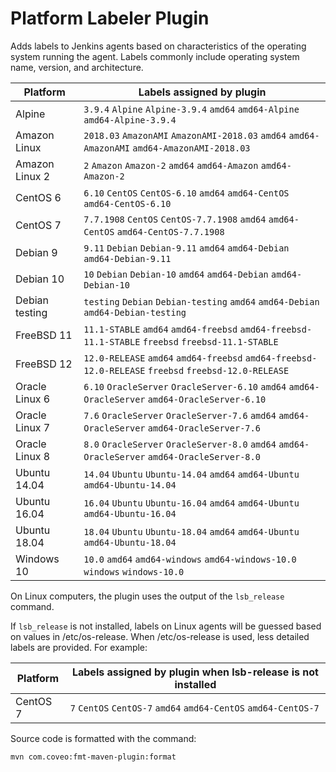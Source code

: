 # Platform Labeler Plugin

Adds labels to Jenkins agents based on characteristics of the operating system running the agent.
Labels commonly include operating system name, version, and architecture.

| Platform         | Labels assigned by plugin                                                                            |
| ---------------- | ---------------------------------------------------------------------------------------------------- |
| Alpine           | `3.9.4` `Alpine` `Alpine-3.9.4` `amd64` `amd64-Alpine` `amd64-Alpine-3.9.4`                          |
| Amazon Linux     | `2018.03` `AmazonAMI` `AmazonAMI-2018.03` `amd64` `amd64-AmazonAMI` `amd64-AmazonAMI-2018.03`        |
| Amazon Linux 2   | `2` `Amazon` `Amazon-2` `amd64` `amd64-Amazon` `amd64-Amazon-2`                                      |
| CentOS 6         | `6.10` `CentOS` `CentOS-6.10` `amd64` `amd64-CentOS` `amd64-CentOS-6.10`                             |
| CentOS 7         | `7.7.1908` `CentOS` `CentOS-7.7.1908` `amd64` `amd64-CentOS` `amd64-CentOS-7.7.1908`                 |
| Debian 9         | `9.11` `Debian` `Debian-9.11` `amd64` `amd64-Debian` `amd64-Debian-9.11`                             |
| Debian 10        | `10` `Debian` `Debian-10` `amd64` `amd64-Debian` `amd64-Debian-10`                                   |
| Debian testing   | `testing` `Debian` `Debian-testing` `amd64` `amd64-Debian` `amd64-Debian-testing`                    |
| FreeBSD 11       | `11.1-STABLE` `amd64` `amd64-freebsd` `amd64-freebsd-11.1-STABLE` `freebsd` `freebsd-11.1-STABLE`    |
| FreeBSD 12       | `12.0-RELEASE` `amd64` `amd64-freebsd` `amd64-freebsd-12.0-RELEASE` `freebsd` `freebsd-12.0-RELEASE` |
| Oracle Linux 6   | `6.10` `OracleServer` `OracleServer-6.10` `amd64` `amd64-OracleServer` `amd64-OracleServer-6.10`     |
| Oracle Linux 7   | `7.6` `OracleServer` `OracleServer-7.6` `amd64` `amd64-OracleServer` `amd64-OracleServer-7.6`        |
| Oracle Linux 8   | `8.0` `OracleServer` `OracleServer-8.0` `amd64` `amd64-OracleServer` `amd64-OracleServer-8.0`        |
| Ubuntu 14.04     | `14.04` `Ubuntu` `Ubuntu-14.04` `amd64` `amd64-Ubuntu` `amd64-Ubuntu-14.04`                          |
| Ubuntu 16.04     | `16.04` `Ubuntu` `Ubuntu-16.04` `amd64` `amd64-Ubuntu` `amd64-Ubuntu-16.04`                          |
| Ubuntu 18.04     | `18.04` `Ubuntu` `Ubuntu-18.04` `amd64` `amd64-Ubuntu` `amd64-Ubuntu-18.04`                          |
| Windows 10       | `10.0` `amd64` `amd64-windows` `amd64-windows-10.0` `windows` `windows-10.0`                         |

On Linux computers, the plugin uses the output of the `lsb_release` command.

If `lsb_release` is not installed, labels on Linux agents will be guessed based on values in /etc/os-release.
When /etc/os-release is used, less detailed labels are provided.
For example:

| Platform         | Labels assigned by plugin when lsb-release is not installed     |
| ---------------- | --------------------------------------------------------------- |
| CentOS 7         | `7` `CentOS` `CentOS-7` `amd64` `amd64-CentOS` `amd64-CentOS-7` |

Source code is formatted with the command:

    mvn com.coveo:fmt-maven-plugin:format
